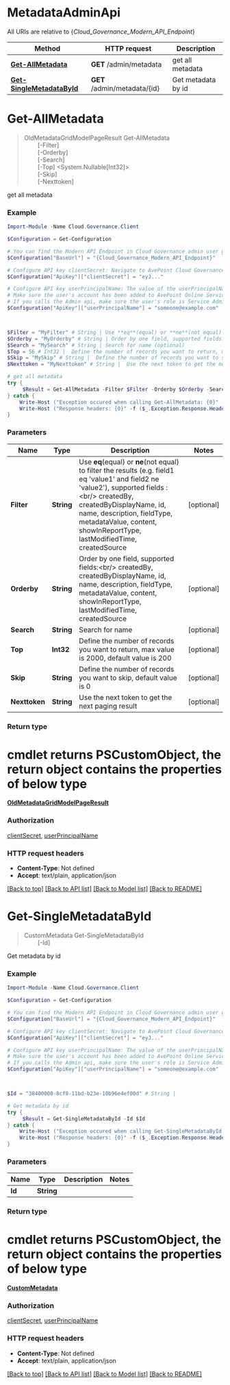 # MetadataAdminApi

All URIs are relative to {*Cloud_Governance_Modern_API_Endpoint*}

Method | HTTP request | Description
------------- | ------------- | -------------
[**Get-AllMetadata**](MetadataAdminApi.md#Get-AllMetadata) | **GET** /admin/metadata | get all metadata
[**Get-SingleMetadataById**](MetadataAdminApi.md#Get-SingleMetadataById) | **GET** /admin/metadata/{id} | Get metadata by id


<a name="Get-AllMetadata"></a>
# **Get-AllMetadata**
> OldMetadataGridModelPageResult Get-AllMetadata<br>
> &nbsp;&nbsp;&nbsp;&nbsp;&nbsp;&nbsp;&nbsp;&nbsp;[-Filter] <String><br>
> &nbsp;&nbsp;&nbsp;&nbsp;&nbsp;&nbsp;&nbsp;&nbsp;[-Orderby] <String><br>
> &nbsp;&nbsp;&nbsp;&nbsp;&nbsp;&nbsp;&nbsp;&nbsp;[-Search] <String><br>
> &nbsp;&nbsp;&nbsp;&nbsp;&nbsp;&nbsp;&nbsp;&nbsp;[-Top] <System.Nullable[Int32]><br>
> &nbsp;&nbsp;&nbsp;&nbsp;&nbsp;&nbsp;&nbsp;&nbsp;[-Skip] <String><br>
> &nbsp;&nbsp;&nbsp;&nbsp;&nbsp;&nbsp;&nbsp;&nbsp;[-Nexttoken] <String><br>

get all metadata

### Example
```powershell
Import-Module -Name Cloud.Governance.Client

$Configuration = Get-Configuration

# You can find the Modern API Endpoint in Cloud Governance admin user guide for your environment.
$Configuration["BaseUrl"] = "{Cloud_Governance_Modern_API_Endpoint}"

# Configure API key clientSecret: Navigate to AvePoint Cloud Governance Settings > API Authentication Management to Obtain a client secret.
$Configuration["ApiKey"]["clientSecret"] = "eyJ..."

# Configure API key userPrincipalName: The value of the userPrincipalName parameter is the login name of a delegated user that will be used to invoke the AvePoint Cloud Governance API. 
# Make sure the user's account has been added to AvePoint Online Services and has the license for AvePoint Cloud Governance.
# If you calls the Admin api, make sure the user's role is Service Administrator for AvePoint Cloud Governance.
$Configuration["ApiKey"]["userPrincipalName"] = "someone@example.com"



$Filter = "MyFilter" # String | Use **eq**(equal) or **ne**(not equal) to filter the results (e.g. field1 eq 'value1' and field2 ne 'value2'), supported fields :<br/> createdBy, createdByDisplayName, id, name, description, fieldType, metadataValue, content, showInReportType, lastModifiedTime, createdSource (optional)
$Orderby = "MyOrderby" # String | Order by one field, supported fields:<br/> createdBy, createdByDisplayName, id, name, description, fieldType, metadataValue, content, showInReportType, lastModifiedTime, createdSource (optional)
$Search = "MySearch" # String | Search for name (optional)
$Top = 56 # Int32 |  Define the number of records you want to return, max value is 2000, default value is 200 (optional)
$Skip = "MySkip" # String |  Define the number of records you want to skip, default value is 0 (optional)
$Nexttoken = "MyNexttoken" # String |  Use the next token to get the next paging result (optional)

# get all metadata
try {
     $Result = Get-AllMetadata -Filter $Filter -Orderby $Orderby -Search $Search -Top $Top -Skip $Skip -Nexttoken $Nexttoken
} catch {
    Write-Host ("Exception occured when calling Get-AllMetadata: {0}" -f ($_.ErrorDetails | ConvertFrom-Json))
    Write-Host ("Response headers: {0}" -f ($_.Exception.Response.Headers | ConvertTo-Json))
}
```

### Parameters

Name | Type | Description  | Notes
------------- | ------------- | ------------- | -------------
 **Filter** | **String**| Use **eq**(equal) or **ne**(not equal) to filter the results (e.g. field1 eq &#39;value1&#39; and field2 ne &#39;value2&#39;), supported fields :&lt;br/&gt; createdBy, createdByDisplayName, id, name, description, fieldType, metadataValue, content, showInReportType, lastModifiedTime, createdSource | [optional] 
 **Orderby** | **String**| Order by one field, supported fields:&lt;br/&gt; createdBy, createdByDisplayName, id, name, description, fieldType, metadataValue, content, showInReportType, lastModifiedTime, createdSource | [optional] 
 **Search** | **String**| Search for name | [optional] 
 **Top** | **Int32**|  Define the number of records you want to return, max value is 2000, default value is 200 | [optional] 
 **Skip** | **String**|  Define the number of records you want to skip, default value is 0 | [optional] 
 **Nexttoken** | **String**|  Use the next token to get the next paging result | [optional] 

### Return type
# cmdlet returns PSCustomObject, the return object contains the properties of below type
[**OldMetadataGridModelPageResult**](OldMetadataGridModelPageResult.md)

### Authorization

[clientSecret](../README.md#clientSecret), [userPrincipalName](../README.md#userPrincipalName)

### HTTP request headers

 - **Content-Type**: Not defined
 - **Accept**: text/plain, application/json

[[Back to top]](#) [[Back to API list]](../README.md#documentation-for-api-endpoints) [[Back to Model list]](../README.md#documentation-for-models) [[Back to README]](../README.md)

<a name="Get-SingleMetadataById"></a>
# **Get-SingleMetadataById**
> CustomMetadata Get-SingleMetadataById<br>
> &nbsp;&nbsp;&nbsp;&nbsp;&nbsp;&nbsp;&nbsp;&nbsp;[-Id] <String><br>

Get metadata by id

### Example
```powershell
Import-Module -Name Cloud.Governance.Client

$Configuration = Get-Configuration

# You can find the Modern API Endpoint in Cloud Governance admin user guide for your environment.
$Configuration["BaseUrl"] = "{Cloud_Governance_Modern_API_Endpoint}"

# Configure API key clientSecret: Navigate to AvePoint Cloud Governance Settings > API Authentication Management to Obtain a client secret.
$Configuration["ApiKey"]["clientSecret"] = "eyJ..."

# Configure API key userPrincipalName: The value of the userPrincipalName parameter is the login name of a delegated user that will be used to invoke the AvePoint Cloud Governance API. 
# Make sure the user's account has been added to AvePoint Online Services and has the license for AvePoint Cloud Governance.
# If you calls the Admin api, make sure the user's role is Service Administrator for AvePoint Cloud Governance.
$Configuration["ApiKey"]["userPrincipalName"] = "someone@example.com"



$Id = "38400000-8cf0-11bd-b23e-10b96e4ef00d" # String | 

# Get metadata by id
try {
     $Result = Get-SingleMetadataById -Id $Id
} catch {
    Write-Host ("Exception occured when calling Get-SingleMetadataById: {0}" -f ($_.ErrorDetails | ConvertFrom-Json))
    Write-Host ("Response headers: {0}" -f ($_.Exception.Response.Headers | ConvertTo-Json))
}
```

### Parameters

Name | Type | Description  | Notes
------------- | ------------- | ------------- | -------------
 **Id** | **String**|  | 

### Return type
# cmdlet returns PSCustomObject, the return object contains the properties of below type
[**CustomMetadata**](CustomMetadata.md)

### Authorization

[clientSecret](../README.md#clientSecret), [userPrincipalName](../README.md#userPrincipalName)

### HTTP request headers

 - **Content-Type**: Not defined
 - **Accept**: text/plain, application/json

[[Back to top]](#) [[Back to API list]](../README.md#documentation-for-api-endpoints) [[Back to Model list]](../README.md#documentation-for-models) [[Back to README]](../README.md)

